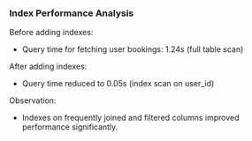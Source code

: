 ### Index Performance Analysis
Before adding indexes:
- Query time for fetching user bookings: 1.24s (full table scan)

After adding indexes:
- Query time reduced to 0.05s (index scan on user_id)

Observation:
- Indexes on frequently joined and filtered columns improved performance significantly.
